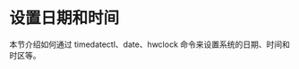 # 设置日期和时间<a name="ZH-CN_TOPIC_0182317136"></a>

本节介绍如何通过 timedatectl、date、hwclock 命令来设置系统的日期、时间和时区等。


